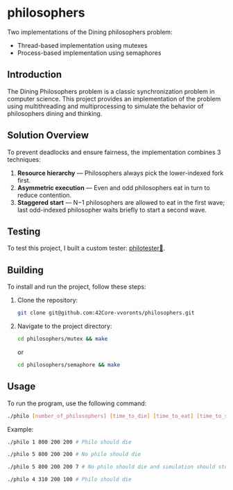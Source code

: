 # philosophers

Two implementations of the Dining philosophers problem:

- Thread-based implementation using mutexes
- Process-based implementation using semaphores

## Introduction

The Dining Philosophers problem is a classic synchronization problem in computer science. This project provides an implementation of the problem using multithreading and multiprocessing to simulate the behavior of philosophers dining and thinking.

## Solution Overview

To prevent deadlocks and ensure fairness, the implementation combines 3 techniques:

1. **Resource hierarchy** — Philosophers always pick the lower-indexed fork first.
2. **Asymmetric execution** — Even and odd philosophers eat in turn to reduce contention.
3. **Staggered start** — N−1 philosophers are allowed to eat in the first wave; last odd-indexed philosopher waits briefly to start a second wave.

## Testing

To test this project, I built a custom tester: [philotester🥢](https://github.com/VICXPTRV/philotester). 

## Building

To install and run the project, follow these steps:

1. Clone the repository:

   ```sh
   git clone git@github.com:42Core-vvoronts/philosophers.git
   ```
2. Navigate to the project directory:

   ```sh
   cd philosophers/mutex && make
   ```

   or

   ```sh
   cd philosophers/semaphore && make
   ```

## Usage

To run the program, use the following command:

```sh
./philo [number_of_philosophers] [time_to_die] [time_to_eat] [time_to_sleep] [number_of_times_each_philosopher_must_eat]
```

Example:

```sh
./philo 1 800 200 200 # Philo should die
```
```sh
./philo 5 800 200 200 # No philo should die
```
```sh
./philo 5 800 200 200 7 # No philo should die and simulation should stop after 7 meals
```
```sh
./philo 4 310 200 100 # Philo should die
```
